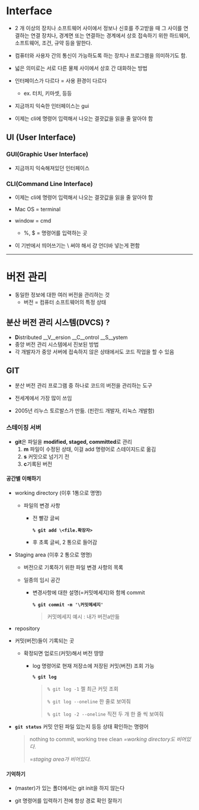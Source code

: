 # Interface

* 2 개 이상의 장치나 소프트웨어 사이에서 정보나 신호를 주고받을 때 그 사이를 연결하는 연결                                                                                                                                     장치나, 경계면 또는 연결하는 경계에서 상호 접속하기 위한 하드웨어, 소프트웨어, 조건, 규약 등을 말한다.
* 컴퓨터와 사용자 간의 통신이 가능하도록 하는 장치나 프로그램을 의미하기도 함.
* 넓은 의미로는 서로 다른 물체 사이에서 상호 간 대화하는 방법

* 인터페이스가 다르다 = 사용 환경이 다르다 
  * ex. 터치, 키마셋,  등등 

* 지금까지 익숙한 인터페이스는 gui
* 이제는 cli에 명령어 입력해서 나오는 결괏값을 읽을 줄 알아야 함 



## UI (User Interface)

### GUI(Graphic User Interface)

* 지금까지 익숙해져있던 인터페이스
  



### CLI(Command Line Interface)

* 이제는 cli에 명령어 입력해서 나오는 결괏값을 읽을 줄 알아야 함 
* Mac OS = terminal
* window = cmd
  * %, $ = 명령어를 입력하는 곳

* 이 기반에서 띄어쓰기는 \ 써야 해서 걍 언더바 넣는게 편함 





---





# 버전 관리

+ 동일한 정보에 대한 여러 버전을 관리하는 것
  * 버전 = 컴퓨터 소프트웨어의 특정 상태
    


## 분산 버전 관리 시스템(DVCS) ? 

+ **D**istributed __V__ersion __C__ontrol __S__ystem
+ 중앙 버전 관리 시스템에서 진보된 방법
+ 각 개발자가 중앙 서버에 접속하지 않은 상태에서도 코드 작업을 할 수 있음



## GIT

* 분산 버전 관리 프로그램 중 하나로 코드의 버전을 관리하는 도구

* 전세계에서 가장 많이 쓰임 

* 2005년 리누스 토르발스가 만듦. (핀란드 개발자, 리눅스 개발함)





### 스테이징 서버

+ **git**은 파일을 **modified, staged, committed**로 관리
  1. **m** 파일이 수정된 상태, 이걸 add 명령어로 스테이지드로 옮김
  2. **s** 커밋으로 넘기기 전 
  3. **c**기록된 버전 



#### 공간별 이해하기

* working directory (이후 1통으로 명명)

  + 파일의 변경 사항 

    * 전 빨강 글씨 

      **`% git add \<file.확장자>`**

    * 후 초록 글씨, 2 통으로 들어감 

* Staging area (이후 2 통으로 명명)

  * 버전으로 기록하기 위한 파일 변경 사항의 목록 

  * 일종의 임시 공간

    * 변경사항에 대한 설명(=커밋메세지)와 함께  commit

      **`% git commit -m '\커밋메세지'`**

      > 커밋메세지 예시 : 내가 버전a만듦 
  
* repository

* 커밋(버전)들이 기록되는 곳
  * 확정되면 업로드(커밋)해서 버전 땅땅
  
    * log 명령어로 현재 저장소에 저장된 커밋(버전) 조회 가능
  
      **`% git log`**
  
      > `% git log -1` 젤 최근 커밋 조회
      >
      > `% git log --oneline` 한 줄로 보여줘 
      >
      > `% git log -2 --oneline` 직전 두 개 한 줄 씩 보여줘 



* **`git status`** 커밋 안된 파일 있는지 등등 상태 확인하는 명령어 

   > nothing to commit,  working tree clean *=working directory도 비어있다.*
   >
   > =*staging area가 비어있다.*



#### 기억하기 

* (master)가 있는 폴더에서는 git init을 하지 않는다 

* git 명령어를 입력하기 전에 항상 경로 확인 잘하기 

  

 

